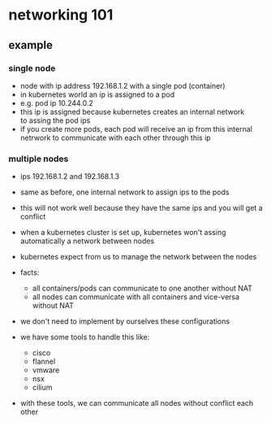 # networking 101

## example

### single node

- node with ip address 192.168.1.2 with a single pod (container)
- in kubernetes world an ip is assigned to a pod
- e.g. pod ip 10.244.0.2
- this ip is assigned because kubernetes creates an internal network  
  to assing the pod ips
- if you create more pods, each pod will receive an ip from this internal netrwork to communicate with each other
  through this ip
  
### multiple nodes

- ips 192.168.1.2 and 192.168.1.3
- same as before, one internal network to assign ips to the pods
- this will not work well because they have the same ips and you will get a conflict
- when a kubernetes cluster is set up, kubernetes won't assing automatically a network between nodes
- kubernetes expect from us to manage the network between the nodes

- facts:
    - all containers/pods can communicate to one another without NAT
    - all nodes can communicate with all containers and vice-versa without NAT

- we don't need to implement by ourselves these configurations
- we have some tools to handle this like:
    - cisco
    - flannel
    - vmware
    - nsx
    - cilium

- with these tools, we can communicate all nodes without conflict each other